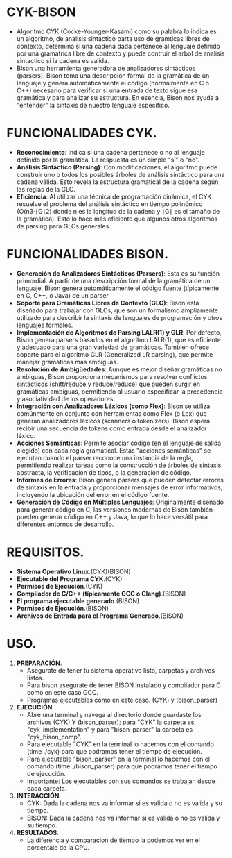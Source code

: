 # CYK-BISON
- Algoritmo CYK (Cocke-Younger-Kasami) como su palabra lo indica es un algoritmo, de analisis sintactico parta uso de gramticas libres de contexto, determina si una cadena dada pertenece al lenguaje definido por una gramatrica libre de contexto y puede contruir el arbol de analisis sintactico si la cadena es valida.
-  Bison una herramienta generadora de analizadores sintácticos (parsers). Bison toma una descripción formal de la gramática de un lenguaje y genera automáticamente el código (normalmente en C o C++) necesario para verificar si una entrada de texto sigue esa gramática y para analizar su estructura. En esencia, Bison nos ayuda a "entender" la sintaxis de nuestro lenguaje específico.
  
# FUNCIONALIDADES CYK.
- **Reconocimiento**: Indica si una cadena pertenece o no al lenguaje definido por la gramática. La respuesta es un simple "sí" o "no".
- **Análisis Sintáctico (Parsing)**: Con modificaciones, el algoritmo puede construir uno o todos los posibles árboles de análisis sintáctico para una cadena válida. Esto revela la estructura gramatical de la cadena según las reglas de la GLC.
- **Eficiencia**: Al utilizar una técnica de programación dinámica, el CYK resuelve el problema del análisis sintáctico en tiempo polinómico (O(n3⋅∣G∣2) donde n es la longitud de la cadena y ∣G∣ es el tamaño de la gramática). Esto lo hace más eficiente que algunos otros algoritmos de parsing para GLCs generales.

# FUNCIONALIDADES BISON.
- **Generación de Analizadores Sintácticos (Parsers)**: Esta es su función primordial. A partir de una descripción formal de la gramática de un lenguaje, Bison genera automáticamente el código fuente (típicamente en C, C++, o Java) de un parser.
- **Soporte para Gramáticas Libres de Contexto (GLC)**: Bison está diseñado para trabajar con GLCs, que son un formalismo ampliamente utilizado para describir la sintaxis de lenguajes de programación y otros lenguajes formales.
- **Implementación de Algoritmos de Parsing LALR(1) y GLR**: Por defecto, Bison genera parsers basados en el algoritmo LALR(1), que es eficiente y adecuado para una gran variedad de gramáticas. También ofrece soporte para el algoritmo GLR (Generalized LR parsing), que permite manejar gramáticas más ambiguas.
- **Resolución de Ambigüedades**: Aunque es mejor diseñar gramáticas no ambiguas, Bison proporciona mecanismos para resolver conflictos sintácticos (shift/reduce y reduce/reduce) que pueden surgir en gramáticas ambiguas, permitiendo al usuario especificar la precedencia y asociatividad de los operadores.
- **Integración con Analizadores Léxicos (como Flex)**: Bison se utiliza comúnmente en conjunto con herramientas como Flex (o Lex) que generan analizadores léxicos (scanners o tokenizers). Bison espera recibir una secuencia de tokens como entrada desde el analizador léxico.
- **Acciones Semánticas**: Permite asociar código (en el lenguaje de salida elegido) con cada regla gramatical. Estas "acciones semánticas" se ejecutan cuando el parser reconoce una instancia de la regla, permitiendo realizar tareas como la construcción de árboles de sintaxis abstracta, la verificación de tipos, o la generación de código.
- **Informes de Errores**: Bison genera parsers que pueden detectar errores de sintaxis en la entrada y proporcionar mensajes de error informativos, incluyendo la ubicación del error en el código fuente.
- **Generación de Código en Múltiples Lenguajes**: Originalmente diseñado para generar código en C, las versiones modernas de Bison también pueden generar código en C++ y Java, lo que lo hace versátil para diferentes entornos de desarrollo.

# REQUISITOS.
- **Sistema Operativo Linux**.(CYK)(BISON)
- **Ejecutable del Programa CYK**.(CYK)
- **Permisos de Ejecución**.(CYK)
- **Compilador de C/C++ (típicamente GCC o Clang)**.(BISON)
- **El programa ejecutable generado**.(BISON)
- **Permisos de Ejecución**.(BISON)
- **Archivos de Entrada para el Programa Generado**.(BISON)

# USO.
 1. **PREPARACIÓN**.
    - Asegurate de tener tu sistema operativo listo, carpetas y archivos listos.
    - Para bison asegurate de tener BISON instalado y compilador para C como en este caso GCC.
    - Programas ejecutables como en este caso. (CYK) y (bison_parser)
 2. **EJECUCIÓN**.
    - Abre una terminal y navega al directorio donde guardaste los archivos (CYK) Y (bison_parser); para "CYK" la carpeta es "cyk_implementation" y para "bison_parser" la carpeta es "cyk_bison_comp".
    - Para ejecutable "CYK" en la terminal lo hacemos con el comando (time ./cyk) para que podramos tener el tiempo de ejecución.
    - Para ejecutable "bison_parser" en la terminal lo hacemos con el comando (time ./bison_parser) para que podramos tener el tiempo de ejecución.
    - Importante: Los ejecutables con sus comandos se trabajan desde cada carpeta.
 3. **INTERACCIÓN**.
    - CYK: Dada la cadena nos va informar si es valida o no es valida y su tiempo.
    - BISON: Dada la cadena nos va informar si es valida o no es valida y su tiempo.
 4. **RESULTADOS**.
    - La diferencia y comparacion de tiempo la podemos ver en el porcentaje de la CPU.

